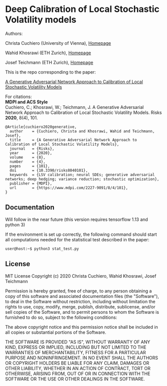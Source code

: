 # Deep  Calibration of Local Stochastic Volatility models 

Authors: 

Christa Cuchiero (University of Vienna), [Homepage](https://www.mat.univie.ac.at/~cuchiero/)

Wahid Khosrawi (ETH Zurich), [Homepage](https://people.math.ethz.ch/~kwahid/)

Josef Teichmann (ETH Zurich), [Homepage](https://people.math.ethz.ch/~jteichma/)

This is the repo corresponding to the paper:

[A Generative Adversarial Network Approach to Calibration of Local Stochastic Volatility Models](https://www.mdpi.com/2227-9091/8/4/101)

For citations:\
**MDPI and ACS Style**\
Cuchiero, C.; Khosrawi, W.; Teichmann, J. A Generative Adversarial Network Approach to Calibration of Local Stochastic Volatility Models. Risks **2020**, 8(4), 101.
```
@Article{cuchiero2020generative,
  author    = {Cuchiero, Christa and Khosrawi, Wahid and Teichmann, Josef},
  title     = {A Generative Adversarial Network Approach to Calibration of Local Stochastic Volatility Models},
  journal   = {Risks},
  year      = {2020},
  volume    = {8},
  number    = {4},
  pages     = {101},
  doi       = {10.3390/risks8040101},
  keywords  = {LSV calibration; neural SDEs; generative adversarial networks; deep hedging; variance reduction; stochastic optimization},
  publisher = {MDPI},
  url       = {https://www.mdpi.com/2227-9091/8/4/101},
}
```



## Documentation 
Will follow in the near future (this version requires tensorflow 1.13 and python 3)

If the environment is set up correctly, the following command should start all computations needed for the statistical test described in the paper:

```console
user@host:~$ python3 stat_test.py
```



## License
 
MIT License
Copyright (c) 2020 Christa Cuchiero, Wahid Khosrawi, Josef Teichmann

Permission is hereby granted, free of charge, to any person obtaining a copy
of this software and associated documentation files (the "Software"), to deal
in the Software without restriction, including without limitation the rights
to use, copy, modify, merge, publish, distribute, sublicense, and/or sell
copies of the Software, and to permit persons to whom the Software is
furnished to do so, subject to the following conditions:

The above copyright notice and this permission notice shall be included in all
copies or substantial portions of the Software.

THE SOFTWARE IS PROVIDED "AS IS", WITHOUT WARRANTY OF ANY KIND, EXPRESS OR
IMPLIED, INCLUDING BUT NOT LIMITED TO THE WARRANTIES OF MERCHANTABILITY,
FITNESS FOR A PARTICULAR PURPOSE AND NONINFRINGEMENT. IN NO EVENT SHALL THE
AUTHORS OR COPYRIGHT HOLDERS BE LIABLE FOR ANY CLAIM, DAMAGES OR OTHER
LIABILITY, WHETHER IN AN ACTION OF CONTRACT, TORT OR OTHERWISE, ARISING FROM,
OUT OF OR IN CONNECTION WITH THE SOFTWARE OR THE USE OR OTHER DEALINGS IN THE
SOFTWARE.
